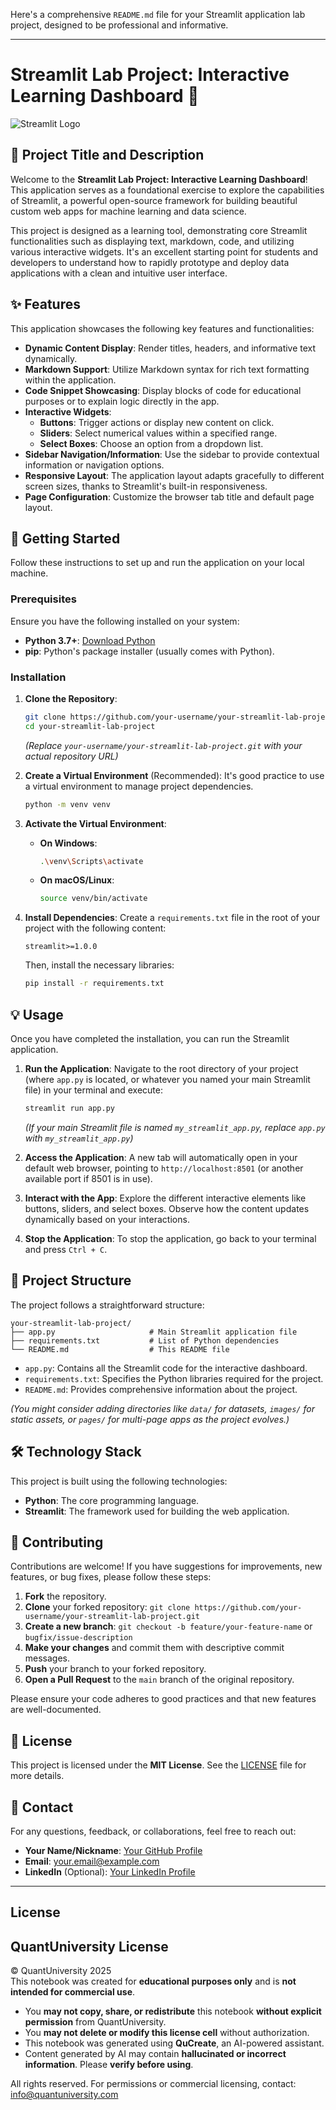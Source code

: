 Here's a comprehensive `README.md` file for your Streamlit application lab project, designed to be professional and informative.

---

# Streamlit Lab Project: Interactive Learning Dashboard 🚀

![Streamlit Logo](https://streamlit.io/images/brand/streamlit-mark-color.svg)

## 🚀 Project Title and Description

Welcome to the **Streamlit Lab Project: Interactive Learning Dashboard**! This application serves as a foundational exercise to explore the capabilities of Streamlit, a powerful open-source framework for building beautiful custom web apps for machine learning and data science.

This project is designed as a learning tool, demonstrating core Streamlit functionalities such as displaying text, markdown, code, and utilizing various interactive widgets. It's an excellent starting point for students and developers to understand how to rapidly prototype and deploy data applications with a clean and intuitive user interface.

## ✨ Features

This application showcases the following key features and functionalities:

*   **Dynamic Content Display**: Render titles, headers, and informative text dynamically.
*   **Markdown Support**: Utilize Markdown syntax for rich text formatting within the application.
*   **Code Snippet Showcasing**: Display blocks of code for educational purposes or to explain logic directly in the app.
*   **Interactive Widgets**:
    *   **Buttons**: Trigger actions or display new content on click.
    *   **Sliders**: Select numerical values within a specified range.
    *   **Select Boxes**: Choose an option from a dropdown list.
*   **Sidebar Navigation/Information**: Use the sidebar to provide contextual information or navigation options.
*   **Responsive Layout**: The application layout adapts gracefully to different screen sizes, thanks to Streamlit's built-in responsiveness.
*   **Page Configuration**: Customize the browser tab title and default page layout.

## 🚀 Getting Started

Follow these instructions to set up and run the application on your local machine.

### Prerequisites

Ensure you have the following installed on your system:

*   **Python 3.7+**: [Download Python](https://www.python.org/downloads/)
*   **pip**: Python's package installer (usually comes with Python).

### Installation

1.  **Clone the Repository**:
    ```bash
    git clone https://github.com/your-username/your-streamlit-lab-project.git
    cd your-streamlit-lab-project
    ```
    *(Replace `your-username/your-streamlit-lab-project.git` with your actual repository URL)*

2.  **Create a Virtual Environment** (Recommended):
    It's good practice to use a virtual environment to manage project dependencies.
    ```bash
    python -m venv venv
    ```

3.  **Activate the Virtual Environment**:
    *   **On Windows**:
        ```bash
        .\venv\Scripts\activate
        ```
    *   **On macOS/Linux**:
        ```bash
        source venv/bin/activate
        ```

4.  **Install Dependencies**:
    Create a `requirements.txt` file in the root of your project with the following content:
    ```
    streamlit>=1.0.0
    ```
    Then, install the necessary libraries:
    ```bash
    pip install -r requirements.txt
    ```

## 💡 Usage

Once you have completed the installation, you can run the Streamlit application.

1.  **Run the Application**:
    Navigate to the root directory of your project (where `app.py` is located, or whatever you named your main Streamlit file) in your terminal and execute:
    ```bash
    streamlit run app.py
    ```
    *(If your main Streamlit file is named `my_streamlit_app.py`, replace `app.py` with `my_streamlit_app.py`)*

2.  **Access the Application**:
    A new tab will automatically open in your default web browser, pointing to `http://localhost:8501` (or another available port if 8501 is in use).

3.  **Interact with the App**:
    Explore the different interactive elements like buttons, sliders, and select boxes. Observe how the content updates dynamically based on your interactions.

4.  **Stop the Application**:
    To stop the application, go back to your terminal and press `Ctrl + C`.

## 📁 Project Structure

The project follows a straightforward structure:

```
your-streamlit-lab-project/
├── app.py                     # Main Streamlit application file
├── requirements.txt           # List of Python dependencies
└── README.md                  # This README file
```

*   `app.py`: Contains all the Streamlit code for the interactive dashboard.
*   `requirements.txt`: Specifies the Python libraries required for the project.
*   `README.md`: Provides comprehensive information about the project.

*(You might consider adding directories like `data/` for datasets, `images/` for static assets, or `pages/` for multi-page apps as the project evolves.)*

## 🛠️ Technology Stack

This project is built using the following technologies:

*   **Python**: The core programming language.
*   **Streamlit**: The framework used for building the web application.

## 🤝 Contributing

Contributions are welcome! If you have suggestions for improvements, new features, or bug fixes, please follow these steps:

1.  **Fork** the repository.
2.  **Clone** your forked repository: `git clone https://github.com/your-username/your-streamlit-lab-project.git`
3.  **Create a new branch**: `git checkout -b feature/your-feature-name` or `bugfix/issue-description`
4.  **Make your changes** and commit them with descriptive commit messages.
5.  **Push** your branch to your forked repository.
6.  **Open a Pull Request** to the `main` branch of the original repository.

Please ensure your code adheres to good practices and that new features are well-documented.

## 📜 License

This project is licensed under the **MIT License**. See the [LICENSE](LICENSE) file for more details.

## 📧 Contact

For any questions, feedback, or collaborations, feel free to reach out:

*   **Your Name/Nickname**: [Your GitHub Profile](https://github.com/your-username)
*   **Email**: [your.email@example.com](mailto:your.email@example.com)
*   **LinkedIn** (Optional): [Your LinkedIn Profile](https://www.linkedin.com/in/your-profile/)

---

## License

## QuantUniversity License

© QuantUniversity 2025  
This notebook was created for **educational purposes only** and is **not intended for commercial use**.  

- You **may not copy, share, or redistribute** this notebook **without explicit permission** from QuantUniversity.  
- You **may not delete or modify this license cell** without authorization.  
- This notebook was generated using **QuCreate**, an AI-powered assistant.  
- Content generated by AI may contain **hallucinated or incorrect information**. Please **verify before using**.  

All rights reserved. For permissions or commercial licensing, contact: [info@quantuniversity.com](mailto:info@quantuniversity.com)
